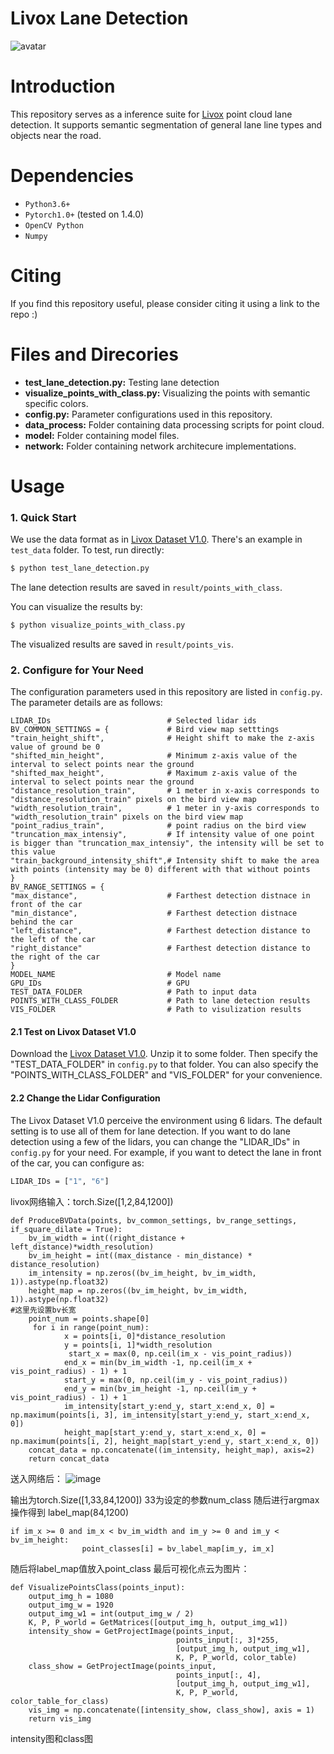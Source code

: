 # Livox Lane Detection

![avatar](./result/demo/demo.gif)
# Introduction
This repository serves as a inference suite for [Livox](https://www.livoxtech.com/cn/) point cloud lane detection. It supports semantic segmentation of general lane line types and objects near the road.

# Dependencies
- `Python3.6+`
- `Pytorch1.0+` (tested on 1.4.0)
- `OpenCV Python`
- `Numpy`

# Citing
If you find this repository useful, please consider citing it using a link to the repo :)

# Files and Direcories
- **test_lane_detection.py:**  Testing lane detection
- **visualize_points_with_class.py:**  Visualizing the points with semantic specific colors.
- **config.py:**  Parameter configurations used in this repository.
- **data_process:**  Folder containing data processing scripts for point cloud.
- **model:**  Folder containing model files.
- **network:**  Folder containing network architecure implementations.
 

# Usage
### 1. Quick Start
We use the data format as in [Livox Dataset V1.0](https://www.livoxtech.com/cn/dataset). There's an example in `test_data` folder. To test, run directly:
```bash
$ python test_lane_detection.py
```
The lane detection results are saved in `result/points_with_class`.

You can visualize the results by:
```bash
$ python visualize_points_with_class.py
```
The visualized results are saved in `result/points_vis`.

### 2. Configure for Your Need
The configuration parameters used in this repository are listed in `config.py`. The parameter details are as follows:
```
LIDAR_IDs                          # Selected lidar ids
BV_COMMON_SETTINGS = {             # Bird view map setttings
"train_height_shift",              # Height shift to make the z-axis value of ground be 0
"shifted_min_height",              # Minimum z-axis value of the interval to select points near the ground
"shifted_max_height",              # Maximum z-axis value of the interval to select points near the ground
"distance_resolution_train",       # 1 meter in x-axis corresponds to "distance_resolution_train" pixels on the bird view map
"width_resolution_train",          # 1 meter in y-axis corresponds to "width_resolution_train" pixels on the bird view map
"point_radius_train",              # point radius on the bird view
"truncation_max_intensiy",         # If intensity value of one point is bigger than "truncation_max_intensiy", the intensity will be set to this value
"train_background_intensity_shift",# Intensity shift to make the area with points (intensity may be 0) different with that without points
}
BV_RANGE_SETTINGS = { 
"max_distance",                    # Farthest detection distnace in front of the car
"min_distance",                    # Farthest detection distnace behind the car
"left_distance",                   # Farthest detection distance to the left of the car
"right_distance"                   # Farthest detection distance to the right of the car
}
MODEL_NAME                         # Model name
GPU_IDs                            # GPU
TEST_DATA_FOLDER                   # Path to input data
POINTS_WITH_CLASS_FOLDER           # Path to lane detection results
VIS_FOLDER                         # Path to visulization results
```

#### 2.1 Test on Livox Dataset V1.0
Download the [Livox Dataset V1.0](https://www.livoxtech.com/cn/dataset). Unzip it to some folder. Then specify the "TEST_DATA_FOLDER" in `config.py` to that folder. You can also specify the "POINTS_WITH_CLASS_FOLDER" and "VIS_FOLDER" for your convenience.

#### 2.2 Change the Lidar Configuration
The Livox Dataset V1.0 perceive the environment using 6 lidars. The default setting is to use all of them for lane detection. If you want to do lane detection using a few of the lidars, you can change the "LIDAR_IDs" in `config.py` for your need.
For example, if you want to detect the lane in front of the car, you can configure as: 
```bash
LIDAR_IDs = ["1", "6"]
```


livox网络输入：torch.Size([1,2,84,1200])
```
def ProduceBVData(points, bv_common_settings, bv_range_settings, if_square_dilate = True):
    bv_im_width = int((right_distance + left_distance)*width_resolution)
    bv_im_height = int((max_distance - min_distance) * distance_resolution)
    im_intensity = np.zeros((bv_im_height, bv_im_width, 1)).astype(np.float32)
    height_map = np.zeros((bv_im_height, bv_im_width, 1)).astype(np.float32)
#这里先设置bv长宽
    point_num = points.shape[0]
     for i in range(point_num):
            x = points[i, 0]*distance_resolution
            y = points[i, 1]*width_resolution
             start_x = max(0, np.ceil(im_x - vis_point_radius))
            end_x = min(bv_im_width -1, np.ceil(im_x + vis_point_radius) - 1) + 1
            start_y = max(0, np.ceil(im_y - vis_point_radius))
            end_y = min(bv_im_height -1, np.ceil(im_y + vis_point_radius) - 1) + 1
            im_intensity[start_y:end_y, start_x:end_x, 0] = np.maximum(points[i, 3], im_intensity[start_y:end_y, start_x:end_x, 0])
            height_map[start_y:end_y, start_x:end_x, 0] = np.maximum(points[i, 2], height_map[start_y:end_y, start_x:end_x, 0])
    concat_data = np.concatenate((im_intensity, height_map), axis=2)
    return concat_data
```
送入网络后：
![image](https://user-images.githubusercontent.com/83415336/145929602-ce6a76a3-e7c8-4daa-b504-e1952bcb6625.png)

输出为torch.Size([1,33,84,1200])
33为设定的参数num_class
随后进行argmax操作得到 label_map(84,1200)
```
if im_x >= 0 and im_x < bv_im_width and im_y >= 0 and im_y < bv_im_height:
                point_classes[i] = bv_label_map[im_y, im_x]
```
随后将label_map值放入point_class
最后可视化点云为图片：
```
def VisualizePointsClass(points_input):
    output_img_h = 1080
    output_img_w = 1920
    output_img_w1 = int(output_img_w / 2)
    K, P, P_world = GetMatrices([output_img_h, output_img_w1])
    intensity_show = GetProjectImage(points_input, 
                                     points_input[:, 3]*255, 
                                     [output_img_h, output_img_w1], 
                                     K, P, P_world, color_table)
    class_show = GetProjectImage(points_input, 
                                     points_input[:, 4], 
                                     [output_img_h, output_img_w1], 
                                     K, P, P_world, color_table_for_class)
    vis_img = np.concatenate([intensity_show, class_show], axis = 1)
    return vis_img
```
intensity图和class图
